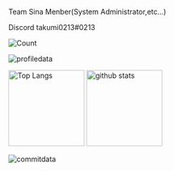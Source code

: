 Team Sina Menber(System Administrator,etc...)

Discord takumi0213#0213

![Count](https://komarev.com/ghpvc/?username=takumi0213&color=brightgreen)

![profiledata](http://github-profile-summary-cards.vercel.app/api/cards/profile-details?username=takumi0213&theme=vue)

<p align="left"> 
  <img alt="Top Langs" height="150px" src="https://github-readme-stats.vercel.app/api/top-langs/?username=takumi0213&layout=compact&show_icons=true&theme=gruvbox_light" />
  <img alt="github stats" height="150px" src="https://github-readme-stats.vercel.app/api?username=takumi0213&theme=discord_old_blurple&show_icons=ture" />
</p>

![commitdata](http://github-profile-summary-cards.vercel.app/api/cards/productive-time?username=takumi0213&theme=vue&utcOffset=9)
